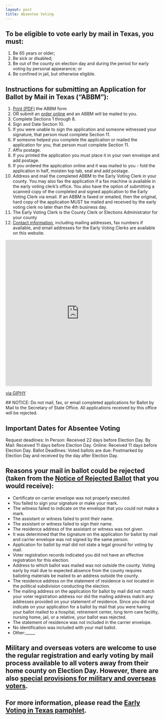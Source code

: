 ```yaml
---
layout: post
title: Absentee Voting
---
```


## To be eligible to vote early by mail in Texas, you must: 
1. Be 65 years or older;
2. Be sick or disabled;
3. Be out of the county on election day and during the period for early voting by personal appearance; or
4. Be confined in jail, but otherwise eligible.

## Instructions for submitting an Application for Ballot by Mail in Texas (“ABBM”):
1. [Print (PDF)](https://webservices.sos.state.tx.us/forms/5-15f.pdf) the ABBM form
2. OR submit an [order online](https://bbm.sos.state.tx.us/bbm.asp) and an ABBM will be mailed to you.
3. Complete Sections 1 through 8.
4. Sign and Date Section 10.
5. If you were unable to sign the application and someone witnessed your signature, that person must complete Section 11.
6. If someone helped you complete the application or mailed the application for you, that person must complete Section 11.
7. Affix postage.
  1. If you printed the application you must place it in your own envelope and add postage.
  2. If you ordered the application online and it was mailed to you - fold the application in half, moisten top tab, seal and add postage.
8. Address and mail the completed ABBM to the Early Voting Clerk in your county. You may also fax the application if a fax machine is available in the early voting clerk’s office.  You also have the option of submitting a scanned copy of the completed and signed application to the Early Voting Clerk via email. If an ABBM is faxed or emailed, then the original, hard copy of the application MUST be mailed and received by the early voting clerk no later than the 4th business day.
  1. The Early Voting Clerk is the County Clerk or Elections Administrator for your county
  2. [Contact information](https://www.sos.state.tx.us/elections/voter/county.shtml), including mailing addresses, fax numbers if available, and email addresses for the Early Voting Clerks are available on this website.

<iframe src="https://giphy.com/embed/4QMcpaQXZOEshaUVsj" width="480" height="480" frameBorder="0" class="giphy-embed" allowFullScreen></iframe><p><a href="https://giphy.com/gifs/loharris-vote-loharrisvote-4QMcpaQXZOEshaUVsj">via GIPHY</a></p>
## NOTICE: Do not mail, fax, or email completed applications for Ballot by Mail to the Secretary of State Office. All applications received by this office will be rejected. 

## Important Dates for Absentee Voting
Request deadlines: 
  In Person: Received 22 days before Election Day.
  By Mail: Received 11 days before Election Day.
  Online: Received 11 days before Election Day.
Ballot Deadlines: 
  Voted ballots are due: Postmarked by Election Day and received by the day after Election Day. 

## Reasons your mail in ballot could be rejected (taken from the [Notice of Rejected Ballot](https://www.sos.state.tx.us/elections/forms/pol-sub/5-42f.pdf) that you would receive):
- Certificate on carrier envelope was not properly executed. 
- You failed to sign your signature or make your mark. 
- The witness failed to indicate on the envelope that you could not make a mark. 
- The assistant or witness failed to print their name. 
- The assistant or witness failed to sign their name. 
- The residence address of the assistant or witness was not given
- It was determined that the signature on the application for ballot by mail and carrier envelope was not signed by the same person. 
- Application for ballot by mail did not state a legal ground for voting by mail. 
- Voter registration records indicated you did not have an effective registration for this election. 
- Address to which ballot was mailed was not outside the county. Voting early by mail due to expected absence from the county requires balloting materials be mailed to an address outside the county. 
- The residence address on the statement of residence is not located in the political subdivision conducting the election. 
- The mailing address on the application for ballot by mail did not match your voter registration address nor did the mailing address match any addresses provided on your statement of residence. Since you did not indicate on your application for a ballot by mail that you were having your ballot mailed to a hospital, retirement center, long term care facility, nursing home, jail, or a relative, your ballot was rejected. 
- The statement of residence was not included in the carrier envelope. 
- No identification was included with your mail ballot.
- Other:_____

## Military and overseas voters are welcome to use the regular registration and early voting by mail process available to all voters away from their home county on Election Day. However, there are also [special provisions for military and overseas voters](https://www.votetexas.gov/military-overseas-voters/index.html).

## For more information, please read the [Early Voting in Texas pamphlet](https://www.votetexas.gov/voting/when.html#early-voting).
